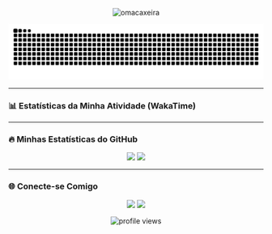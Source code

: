 <p align="center">
  <img src="https://github-profile-trophy.vercel.app/?username=omacaxeira&theme=dracula&no-frame=true&no-bg=true&margin-w=4" alt="omacaxeira" />
</p>

<div align="center">
  <img src="https://raw.githubusercontent.com/oMacaxeira/oMacaxeira/output/github-contribution-grid-snake-dark.svg" alt="snake" />
</div>

---

### 📊 Estatísticas da Minha Atividade (WakaTime)

---

### 🔥 Minhas Estatísticas do GitHub

<p align="center">
  <img height="180em" src="https://github-readme-stats.vercel.app/api?username=omacaxeira&show_icons=true&theme=dracula&include_all_commits=true&count_private=true"/>
  <img height="180em" src="https://github-readme-stats.vercel.app/api/top-langs/?username=omacaxeira&layout=compact&langs_count=7&theme=dracula"/>
</p>

---

### 🌐 Conecte-se Comigo

<p align="center">
<a href="https://linkedin.com/in/SEU-USUARIO-AQUI" target="_blank"><img src="https://img.shields.io/badge/-LinkedIn-%230077B5?style=for-the-badge&logo=linkedin&logoColor=white" target="_blank"></a>
<a href="mailto:seu-email-aqui"><img src="https://img.shields.io/badge/-Gmail-%23333?style=for-the-badge&logo=gmail&logoColor=white" target="_blank"></a>
</p>

<p align="center">
  <img src="https://komarev.com/ghpvc/?username=omacaxeira&label=PROFILE+VIEWS&color=blueviolet&style=flat-square" alt="profile views" />
</p>
